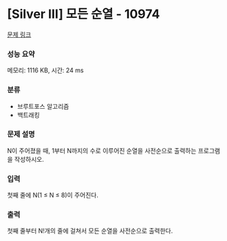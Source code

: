 # [Silver Ⅲ] 모든 순열 - 10974

[문제 링크](https://www.acmicpc.net/problem/10974) 

### 성능 요약

메모리: 1116 KB, 시간: 24 ms

### 분류

* 브루트포스 알고리즘
* 백트래킹

### 문제 설명

N이 주어졌을 때, 1부터 N까지의 수로 이루어진 순열을 사전순으로 출력하는 프로그램을 작성하시오.

### 입력 

첫째 줄에 N(1 ≤ N ≤ 8)이 주어진다. 

### 출력 

첫째 줄부터 N!개의 줄에 걸쳐서 모든 순열을 사전순으로 출력한다.